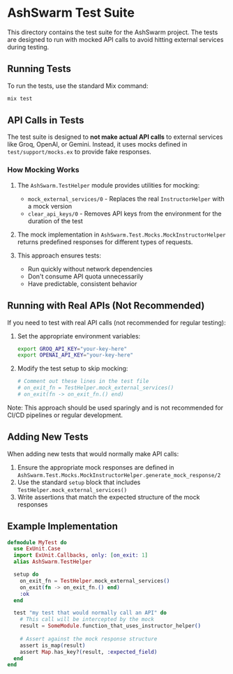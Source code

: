 # AshSwarm Test Suite

This directory contains the test suite for the AshSwarm project. The tests are designed to run with mocked API calls to avoid hitting external services during testing.

## Running Tests

To run the tests, use the standard Mix command:

```bash
mix test
```

## API Calls in Tests

The test suite is designed to **not make actual API calls** to external services like Groq, OpenAI, or Gemini. Instead, it uses mocks defined in `test/support/mocks.ex` to provide fake responses.

### How Mocking Works

1. The `AshSwarm.TestHelper` module provides utilities for mocking:
   - `mock_external_services/0` - Replaces the real `InstructorHelper` with a mock version
   - `clear_api_keys/0` - Removes API keys from the environment for the duration of the test

2. The mock implementation in `AshSwarm.Test.Mocks.MockInstructorHelper` returns predefined responses for different types of requests.

3. This approach ensures tests:
   - Run quickly without network dependencies
   - Don't consume API quota unnecessarily
   - Have predictable, consistent behavior

## Running with Real APIs (Not Recommended)

If you need to test with real API calls (not recommended for regular testing):

1. Set the appropriate environment variables:
   ```bash
   export GROQ_API_KEY="your-key-here"
   export OPENAI_API_KEY="your-key-here"
   ```

2. Modify the test setup to skip mocking:
   ```elixir
   # Comment out these lines in the test file
   # on_exit_fn = TestHelper.mock_external_services()
   # on_exit(fn -> on_exit_fn.() end)
   ```

Note: This approach should be used sparingly and is not recommended for CI/CD pipelines or regular development.

## Adding New Tests

When adding new tests that would normally make API calls:

1. Ensure the appropriate mock responses are defined in `AshSwarm.Test.Mocks.MockInstructorHelper.generate_mock_response/2`
2. Use the standard `setup` block that includes `TestHelper.mock_external_services()`
3. Write assertions that match the expected structure of the mock responses

## Example Implementation

```elixir
defmodule MyTest do
  use ExUnit.Case
  import ExUnit.Callbacks, only: [on_exit: 1]
  alias AshSwarm.TestHelper

  setup do
    on_exit_fn = TestHelper.mock_external_services()
    on_exit(fn -> on_exit_fn.() end)
    :ok
  end

  test "my test that would normally call an API" do
    # This call will be intercepted by the mock
    result = SomeModule.function_that_uses_instructor_helper()
    
    # Assert against the mock response structure
    assert is_map(result)
    assert Map.has_key?(result, :expected_field)
  end
end
``` 